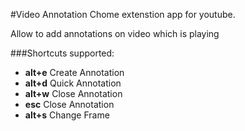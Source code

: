 #Video Annotation
Chome extenstion app for youtube.

Allow to add annotations on video which is playing

###Shortcuts supported:

- __alt+e__ Create Annotation
- __alt+d__ Quick Annotation
- __alt+w__ Close Annotation
- __esc__ Close Annotation
- __alt+s__ Change Frame
